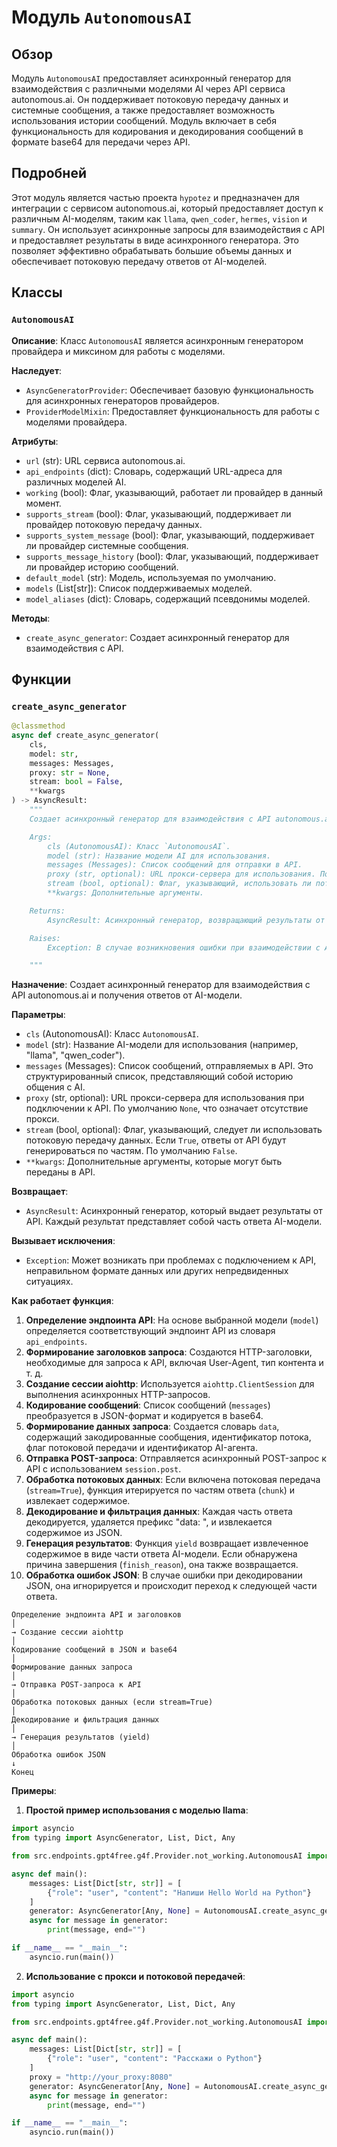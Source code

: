 # Модуль `AutonomousAI`

## Обзор

Модуль `AutonomousAI` предоставляет асинхронный генератор для взаимодействия с различными моделями AI через API сервиса autonomous.ai. Он поддерживает потоковую передачу данных и системные сообщения, а также предоставляет возможность использования истории сообщений. Модуль включает в себя функциональность для кодирования и декодирования сообщений в формате base64 для передачи через API.

## Подробней

Этот модуль является частью проекта `hypotez` и предназначен для интеграции с сервисом autonomous.ai, который предоставляет доступ к различным AI-моделям, таким как `llama`, `qwen_coder`, `hermes`, `vision` и `summary`. Он использует асинхронные запросы для взаимодействия с API и предоставляет результаты в виде асинхронного генератора. Это позволяет эффективно обрабатывать большие объемы данных и обеспечивает потоковую передачу ответов от AI-моделей.

## Классы

### `AutonomousAI`

**Описание**: Класс `AutonomousAI` является асинхронным генератором провайдера и миксином для работы с моделями.

**Наследует**:
- `AsyncGeneratorProvider`: Обеспечивает базовую функциональность для асинхронных генераторов провайдеров.
- `ProviderModelMixin`: Предоставляет функциональность для работы с моделями провайдера.

**Атрибуты**:
- `url` (str): URL сервиса autonomous.ai.
- `api_endpoints` (dict): Словарь, содержащий URL-адреса для различных моделей AI.
- `working` (bool): Флаг, указывающий, работает ли провайдер в данный момент.
- `supports_stream` (bool): Флаг, указывающий, поддерживает ли провайдер потоковую передачу данных.
- `supports_system_message` (bool): Флаг, указывающий, поддерживает ли провайдер системные сообщения.
- `supports_message_history` (bool): Флаг, указывающий, поддерживает ли провайдер историю сообщений.
- `default_model` (str): Модель, используемая по умолчанию.
- `models` (List[str]): Список поддерживаемых моделей.
- `model_aliases` (dict): Словарь, содержащий псевдонимы моделей.

**Методы**:
- `create_async_generator`: Создает асинхронный генератор для взаимодействия с API.

## Функции

### `create_async_generator`

```python
@classmethod
async def create_async_generator(
    cls,
    model: str,
    messages: Messages,
    proxy: str = None,
    stream: bool = False,
    **kwargs
) -> AsyncResult:
    """
    Создает асинхронный генератор для взаимодействия с API autonomous.ai.

    Args:
        cls (AutonomousAI): Класс `AutonomousAI`.
        model (str): Название модели AI для использования.
        messages (Messages): Список сообщений для отправки в API.
        proxy (str, optional): URL прокси-сервера для использования. По умолчанию `None`.
        stream (bool, optional): Флаг, указывающий, использовать ли потоковую передачу данных. По умолчанию `False`.
        **kwargs: Дополнительные аргументы.

    Returns:
        AsyncResult: Асинхронный генератор, возвращающий результаты от API.

    Raises:
        Exception: В случае возникновения ошибки при взаимодействии с API.

    """
```

**Назначение**: Создает асинхронный генератор для взаимодействия с API autonomous.ai и получения ответов от AI-модели.

**Параметры**:
- `cls` (AutonomousAI): Класс `AutonomousAI`.
- `model` (str): Название AI-модели для использования (например, "llama", "qwen_coder").
- `messages` (Messages): Список сообщений, отправляемых в API. Это структурированный список, представляющий собой историю общения с AI.
- `proxy` (str, optional): URL прокси-сервера для использования при подключении к API. По умолчанию `None`, что означает отсутствие прокси.
- `stream` (bool, optional): Флаг, указывающий, следует ли использовать потоковую передачу данных. Если `True`, ответы от API будут генерироваться по частям. По умолчанию `False`.
- `**kwargs`: Дополнительные аргументы, которые могут быть переданы в API.

**Возвращает**:
- `AsyncResult`: Асинхронный генератор, который выдает результаты от API. Каждый результат представляет собой часть ответа AI-модели.

**Вызывает исключения**:
- `Exception`: Может возникать при проблемах с подключением к API, неправильном формате данных или других непредвиденных ситуациях.

**Как работает функция**:

1. **Определение эндпоинта API**: На основе выбранной модели (`model`) определяется соответствующий эндпоинт API из словаря `api_endpoints`.
2. **Формирование заголовков запроса**: Создаются HTTP-заголовки, необходимые для запроса к API, включая User-Agent, тип контента и т. д.
3. **Создание сессии aiohttp**: Используется `aiohttp.ClientSession` для выполнения асинхронных HTTP-запросов.
4. **Кодирование сообщений**: Список сообщений (`messages`) преобразуется в JSON-формат и кодируется в base64.
5. **Формирование данных запроса**: Создается словарь `data`, содержащий закодированные сообщения, идентификатор потока, флаг потоковой передачи и идентификатор AI-агента.
6. **Отправка POST-запроса**: Отправляется асинхронный POST-запрос к API с использованием `session.post`.
7. **Обработка потоковых данных**: Если включена потоковая передача (`stream=True`), функция итерируется по частям ответа (`chunk`) и извлекает содержимое.
8. **Декодирование и фильтрация данных**: Каждая часть ответа декодируется, удаляется префикс "data: ", и извлекается содержимое из JSON.
9. **Генерация результатов**: Функция `yield` возвращает извлеченное содержимое в виде части ответа AI-модели. Если обнаружена причина завершения (`finish_reason`), она также возвращается.
10. **Обработка ошибок JSON**: В случае ошибки при декодировании JSON, она игнорируется и происходит переход к следующей части ответа.

```
Определение эндпоинта API и заголовков
│
→ Создание сессии aiohttp
│
Кодирование сообщений в JSON и base64
│
Формирование данных запроса
│
→ Отправка POST-запроса к API
│
Обработка потоковых данных (если stream=True)
│
Декодирование и фильтрация данных
│
→ Генерация результатов (yield)
│
Обработка ошибок JSON
↓
Конец
```

**Примеры**:

1. **Простой пример использования с моделью llama**:

```python
import asyncio
from typing import AsyncGenerator, List, Dict, Any

from src.endpoints.gpt4free.g4f.Provider.not_working.AutonomousAI import AutonomousAI

async def main():
    messages: List[Dict[str, str]] = [
        {"role": "user", "content": "Напиши Hello World на Python"}
    ]
    generator: AsyncGenerator[Any, None] = AutonomousAI.create_async_generator(model="llama", messages=messages)
    async for message in generator:
        print(message, end="")

if __name__ == "__main__":
    asyncio.run(main())
```

2. **Использование с прокси и потоковой передачей**:

```python
import asyncio
from typing import AsyncGenerator, List, Dict, Any

from src.endpoints.gpt4free.g4f.Provider.not_working.AutonomousAI import AutonomousAI

async def main():
    messages: List[Dict[str, str]] = [
        {"role": "user", "content": "Расскажи о Python"}
    ]
    proxy = "http://your_proxy:8080"
    generator: AsyncGenerator[Any, None] = AutonomousAI.create_async_generator(model="llama", messages=messages, proxy=proxy, stream=True)
    async for message in generator:
        print(message, end="")

if __name__ == "__main__":
    asyncio.run(main())
```